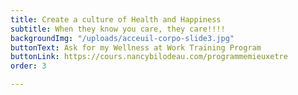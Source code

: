 ```yaml
---
title: Create a culture of Health and Happiness
subtitle: When they know you care, they care!!!!
backgroundImg: "/uploads/acceuil-corpo-slide3.jpg"
buttonText: Ask for my Wellness at Work Training Program
buttonLink: https://cours.nancybilodeau.com/programmemieuxetre
order: 3

---
```

